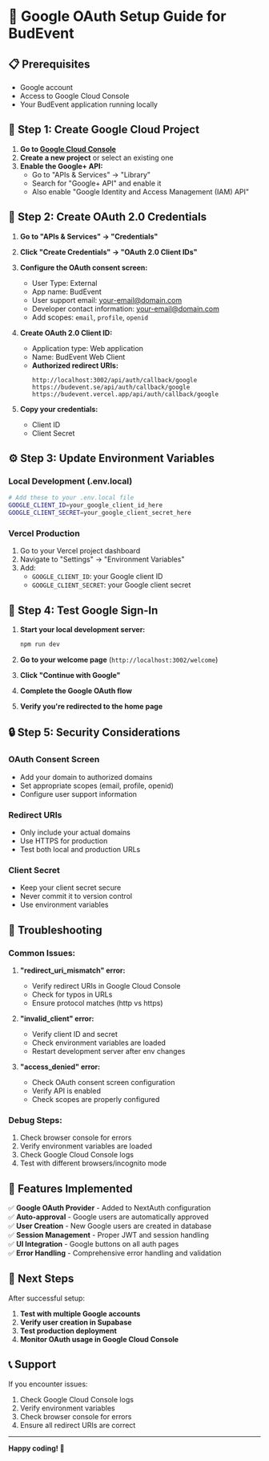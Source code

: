 # 🔐 Google OAuth Setup Guide for BudEvent

## 📋 Prerequisites
- Google account
- Access to Google Cloud Console
- Your BudEvent application running locally

## 🚀 Step 1: Create Google Cloud Project

1. **Go to [Google Cloud Console](https://console.cloud.google.com/)**
2. **Create a new project** or select an existing one
3. **Enable the Google+ API:**
   - Go to "APIs & Services" → "Library"
   - Search for "Google+ API" and enable it
   - Also enable "Google Identity and Access Management (IAM) API"

## 🔑 Step 2: Create OAuth 2.0 Credentials

1. **Go to "APIs & Services" → "Credentials"**
2. **Click "Create Credentials" → "OAuth 2.0 Client IDs"**
3. **Configure the OAuth consent screen:**
   - User Type: External
   - App name: BudEvent
   - User support email: your-email@domain.com
   - Developer contact information: your-email@domain.com
   - Add scopes: `email`, `profile`, `openid`

4. **Create OAuth 2.0 Client ID:**
   - Application type: Web application
   - Name: BudEvent Web Client
   - **Authorized redirect URIs:**
     ```
     http://localhost:3002/api/auth/callback/google
     https://budevent.se/api/auth/callback/google
     https://budevent.vercel.app/api/auth/callback/google
     ```

5. **Copy your credentials:**
   - Client ID
   - Client Secret

## ⚙️ Step 3: Update Environment Variables

### **Local Development (.env.local)**
```bash
# Add these to your .env.local file
GOOGLE_CLIENT_ID=your_google_client_id_here
GOOGLE_CLIENT_SECRET=your_google_client_secret_here
```

### **Vercel Production**
1. Go to your Vercel project dashboard
2. Navigate to "Settings" → "Environment Variables"
3. Add:
   - `GOOGLE_CLIENT_ID`: your Google client ID
   - `GOOGLE_CLIENT_SECRET`: your Google client secret

## 🧪 Step 4: Test Google Sign-In

1. **Start your local development server:**
   ```bash
   npm run dev
   ```

2. **Go to your welcome page** (`http://localhost:3002/welcome`)
3. **Click "Continue with Google"**
4. **Complete the Google OAuth flow**
5. **Verify you're redirected to the home page**

## 🔒 Step 5: Security Considerations

### **OAuth Consent Screen**
- Add your domain to authorized domains
- Set appropriate scopes (email, profile, openid)
- Configure user support information

### **Redirect URIs**
- Only include your actual domains
- Use HTTPS for production
- Test both local and production URLs

### **Client Secret**
- Keep your client secret secure
- Never commit it to version control
- Use environment variables

## 🐛 Troubleshooting

### **Common Issues:**

1. **"redirect_uri_mismatch" error:**
   - Verify redirect URIs in Google Cloud Console
   - Check for typos in URLs
   - Ensure protocol matches (http vs https)

2. **"invalid_client" error:**
   - Verify client ID and secret
   - Check environment variables are loaded
   - Restart development server after env changes

3. **"access_denied" error:**
   - Check OAuth consent screen configuration
   - Verify API is enabled
   - Check scopes are properly configured

### **Debug Steps:**
1. Check browser console for errors
2. Verify environment variables are loaded
3. Check Google Cloud Console logs
4. Test with different browsers/incognito mode

## 📱 Features Implemented

✅ **Google OAuth Provider** - Added to NextAuth configuration  
✅ **Auto-approval** - Google users are automatically approved  
✅ **User Creation** - New Google users are created in database  
✅ **Session Management** - Proper JWT and session handling  
✅ **UI Integration** - Google buttons on all auth pages  
✅ **Error Handling** - Comprehensive error handling and validation  

## 🔄 Next Steps

After successful setup:
1. **Test with multiple Google accounts**
2. **Verify user creation in Supabase**
3. **Test production deployment**
4. **Monitor OAuth usage in Google Cloud Console**

## 📞 Support

If you encounter issues:
1. Check Google Cloud Console logs
2. Verify environment variables
3. Check browser console for errors
4. Ensure all redirect URIs are correct

---

**Happy coding! 🎉**
